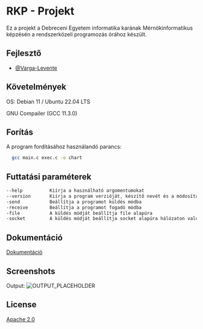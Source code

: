 
# RKP - Projekt

Ez a projekt a Debreceni Egyetem informatika karának Mérnökinformatikus képzésén a rendszerközeli programozás órához készült.




## Fejlesztő

- [@Varga-Levente](https://www.github.com/Varga-Levente)


## Követelmények

OS: Debian 11 / Ubuntu 22.04 LTS

GNU Compailer (GCC 11.3.0)


## Forítás

A program fordításához használandó parancs:

```bash
  gcc main.c exec.c -o chart
```


## Futtatási paraméterek

```bash
--help          Kiírja a használható argomentumokat
--version       Kiírja a program verzióját, készítő nevét és a módosítás utolsó napját
-send           Beállítja a programot küldés módba
-receive        Beállítja a programot fogadó módba
-file           A küldés módját beállítja file alapúra
-socket         A küldés módját beállítja socket alapúra hálózaton való küdésre
```


## Dokumentáció

[Dokumentáció](https://edu.varga-levente.engineer/public_docs/RKP_Varga_Levente_Istvan_EW33EZ.pdf)


## Screenshots

Output:
![OUTPUT_PLACEHOLDER](https://edu.varga-levente.engineer/public_docs/rkp_chart.bmp)


## License

[Apache 2.0](https://www.apache.org/licenses/LICENSE-2.0)

